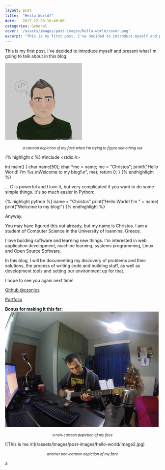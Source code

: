 ```yaml
---
layout: post
title:  "Hello World!"
date:   2017-12-20 16:40:00
categories: General
cover: '/assets/images/post-images/hello-world/cover.png'
excerpt: "This is my first post. I've decided to introduce myself and present what I'm going to talk about in this blog."
---
```


This is my first post. I've decided to introduce myself and present what I'm going to talk about in this blog.

![This is me](/assets/images/post-images/hello-world/profile.png)
<p style="text-align: center"><small><i>a cartoon depiction of my face when I'm trying to figure something out</i></small></p>


{% highlight c %}
#include <stdio.h>

int main() {
  char name[50];
  char *me = name;
  me = "Christos";
  printf("Hello World! I'm %s.\nWelcome to my blog!\n", me);
  return 0;
}
{% endhighlight %}

... C is powerful and I love it, but very complicated if you want to do some simple things. It's so much easier in Python:

{% highlight python %}
  name = "Christos"
  print("Hello World! I'm " + name)
  print("Welcome to my blog!")
{% endhighlight %}

Anyway.

You may have figured this out already, but my name is Christos. I am a student of Computer Science in the University of Ioannina, Greece.

I love building software and learning new things. I'm interested in web application development, machine learning, systems programming, Linux and Open Source Software.

In this blog, I will be documenting my discovery of problems and their solutions, the process of writing code and building stuff, as well as development tools and setting our environment up for that.

I hope to see you again next time!

[Github @czonios](https://github.com/czonios)

[Portfolio](https://czonios.github.io)

**Bonus for making it this far:**
![This is me playing guitar](/assets/images/post-images/hello-world/image1.jpg)
<p style="text-align: center"><small><i>a non-cartoon depiction of my face</i></small></p>
![This is me irl](/assets/images/post-images/hello-world/image2.jpg)
<p style="text-align: center"><small><i>another non-cartoon depiction of my face</i></small></p>a